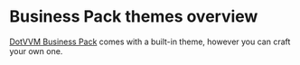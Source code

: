 # Business Pack themes overview

[DotVVM Business Pack](https://www.dotvvm.com/landing/business-pack) comes with a built-in theme, however you can craft your own one. 
